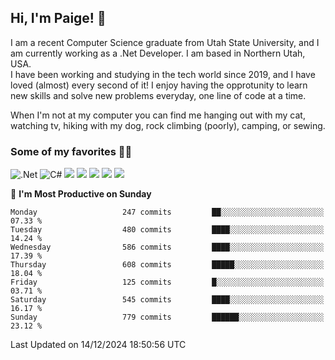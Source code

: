 ## Hi, I'm Paige! :vulcan_salute:

I am a recent Computer Science graduate from Utah State University, and I am currently working as a .Net Developer. I am based in Northern Utah, USA. \
I have been working and studying in the tech world since 2019, and I have loved (almost) every second of it! I enjoy having the opprotunity to learn new skills and solve new problems everyday, one line of code at a time.  

When I'm not at my computer you can find me hanging out with my cat, watching tv, hiking with my dog, rock climbing (poorly), camping, or sewing.  

### Some of my favorites :woman_technologist:
![.Net](https://img.shields.io/badge/.NET-5C2D91?style=for-the-badge&logo=.net&logoColor=white)
![C#](https://img.shields.io/badge/c%23-%23239120.svg?style=for-the-badge&logo=csharp&logoColor=white)
![](https://img.shields.io/badge/Laravel-FF2D20?style=for-the-badge&logo=laravel&logoColor=white) 
![](https://img.shields.io/badge/PHP-777BB4?style=for-the-badge&logo=php&logoColor=white)
![](https://img.shields.io/badge/Vue.js-35495E?style=for-the-badge&logo=vuedotjs&logoColor=4FC08D) 
![](https://img.shields.io/badge/MySQL-005C84?style=for-the-badge&logo=mysql&logoColor=white) 
![](https://img.shields.io/badge/Tailwind_CSS-38B2AC?style=for-the-badge&logo=tailwind-css&logoColor=white) 


<!--START_SECTION:waka-->
📅 **I'm Most Productive on Sunday** 

```text
Monday                   247 commits         ██░░░░░░░░░░░░░░░░░░░░░░░   07.33 % 
Tuesday                  480 commits         ████░░░░░░░░░░░░░░░░░░░░░   14.24 % 
Wednesday                586 commits         ████░░░░░░░░░░░░░░░░░░░░░   17.39 % 
Thursday                 608 commits         █████░░░░░░░░░░░░░░░░░░░░   18.04 % 
Friday                   125 commits         █░░░░░░░░░░░░░░░░░░░░░░░░   03.71 % 
Saturday                 545 commits         ████░░░░░░░░░░░░░░░░░░░░░   16.17 % 
Sunday                   779 commits         ██████░░░░░░░░░░░░░░░░░░░   23.12 % 
```



 Last Updated on 14/12/2024 18:50:56 UTC
<!--END_SECTION:waka-->
